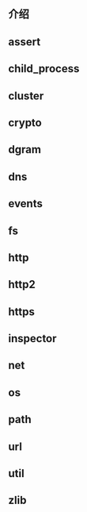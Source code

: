 ## 介绍

## assert
## child_process
## cluster
## crypto
## dgram
## dns
## events
## fs
## http
## http2
## https
## inspector
## net
## os
## path
## url
## util
## zlib